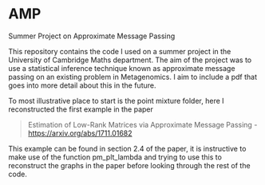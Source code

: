 # AMP
Summer Project on Approximate Message Passing

This repository contains the code I used on a summer project in the University of Cambridge Maths department. The aim of the project was to use a statistical inference technique known as approximate message passing on an existing problem in Metagenomics. I aim to include a pdf that goes into more detail about this in the future.

To most illustrative place to start is the point mixture folder, here I reconstructed the first example in the paper
> Estimation of Low-Rank Matrices via Approximate Message Passing - https://arxiv.org/abs/1711.01682

This example can be found in section 2.4 of the paper, it is instructive to make use of the function pm_plt_lambda and trying to use this to reconstruct the graphs in the paper before looking through the rest of the code. 
